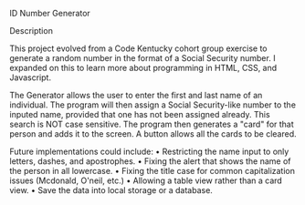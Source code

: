ID Number Generator

Description

This project evolved from a Code Kentucky cohort group exercise to generate a random number in the format of a Social Security number. I expanded on this to learn more about programming in HTML, CSS, and Javascript.

The Generator allows the user to enter the first and last name of an individual. The program will then assign a Social Security-like number to the inputed name, provided that one has not been assigned already. This search is NOT case sensitive. The program then generates a "card" for that person and adds it to the screen. A button allows all the cards to be cleared.

Future implementations could include:
• Restricting the name input to only letters, dashes, and apostrophes.
• Fixing the alert that shows the name of the person in all lowercase.
• Fixing the title case for common capitalization issues (Mcdonald, O'neil, etc.)
• Allowing a table view rather than a card view.
• Save the data into local storage or a database.
